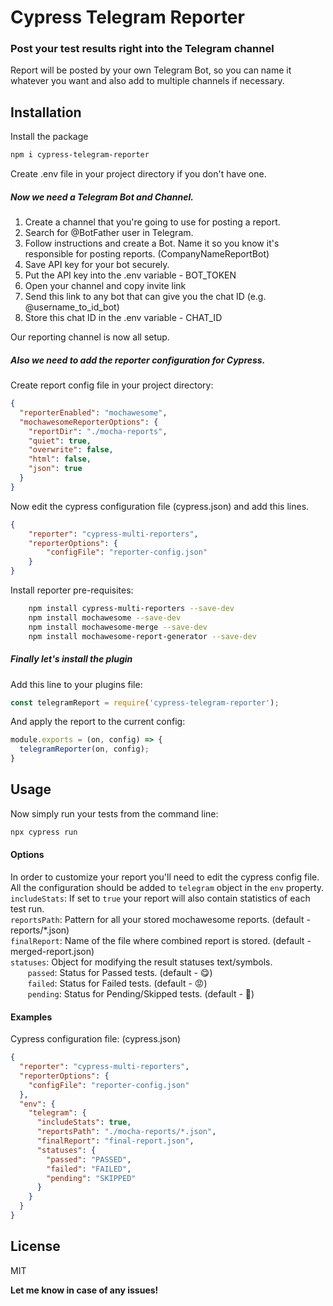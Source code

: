 
# Cypress Telegram Reporter
### Post your test results right into the Telegram channel
Report will be posted by your own Telegram Bot, so you can name it whatever you want and also add to multiple channels if necessary.


## Installation

Install the package 

```sh
npm i cypress-telegram-reporter
```

Create .env file in your project directory if you don't have one.

##### Now we need a Telegram Bot and Channel.
1. Create a channel that you're going to use for posting a report.
2. Search for @BotFather user in Telegram.
3. Follow instructions and create a Bot. Name it so you know it's responsible for posting reports. (CompanyNameReportBot)
4. Save API key for your bot securely.
5. Put the API key into the .env variable - BOT_TOKEN
6. Open your channel and copy invite link
7. Send this link to any bot that can give you the chat ID (e.g. @username_to_id_bot)
8. Store this chat ID in the .env variable - CHAT_ID

Our reporting channel is now all setup.

##### Also we need to add the reporter configuration for Cypress.
Create report config file in your project directory:
```json
{
  "reporterEnabled": "mochawesome",
  "mochawesomeReporterOptions": {
    "reportDir": "./mocha-reports",
    "quiet": true,
    "overwrite": false,
    "html": false,
    "json": true
  }
}
```
Now edit the cypress configuration file (cypress.json) and add this lines.
```json
{
    "reporter": "cypress-multi-reporters",
    "reporterOptions": {
        "configFile": "reporter-config.json"
    }
}
```

Install reporter pre-requisites:
```sh
    npm install cypress-multi-reporters --save-dev
    npm install mochawesome --save-dev
    npm install mochawesome-merge --save-dev
    npm install mochawesome-report-generator --save-dev
```

##### Finally let's install the plugin 
Add this line to your plugins file:
```js
const telegramReport = require('cypress-telegram-reporter');
```
And apply the report to the current config:
```js
module.exports = (on, config) => {
  telegramReporter(on, config);
}
```

## Usage
Now simply run your tests from the command line:
```sh
npx cypress run
```

#### Options
In order to customize your report you'll need to edit the cypress config file.\
All the configuration should be added to `telegram` object in the `env` property.\
`includeStats`: If set to `true` your report will also contain statistics of each test run.\
`reportsPath`: Pattern for all your stored mochawesome reports. (default - reports/*.json)\
`finalReport`: Name of the file where combined report is stored. (default - merged-report.json)\
`statuses`: Object for modifying the result statuses text/symbols. \
       `passed`: Status for Passed tests. (default - 😋)\
       `failed`: Status for Failed tests. (default - 😡)\
       `pending`: Status for Pending/Skipped tests. (default - 🥶)

#### Examples
Cypress configuration file: (cypress.json)
```json
{
  "reporter": "cypress-multi-reporters",
  "reporterOptions": {
    "configFile": "reporter-config.json"
  },
  "env": {
    "telegram": {
      "includeStats": true,
      "reportsPath": "./mocha-reports/*.json",
      "finalReport": "final-report.json",
      "statuses": {
        "passed": "PASSED",
        "failed": "FAILED",
        "pending": "SKIPPED"
      }
    }
  }
}
```

## License

MIT

**Let me know in case of any issues!**